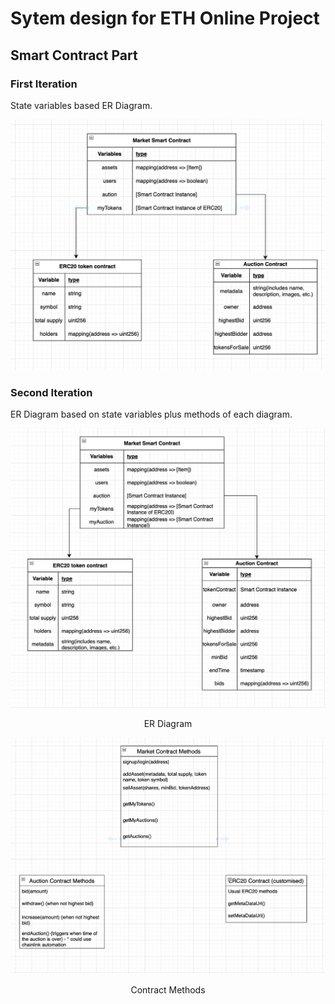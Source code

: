# Sytem design for ETH Online Project

## Smart Contract Part

### First Iteration

State variables based ER Diagram.

![First Iteration](../src/image.png)

### Second Iteration

ER Diagram based on state variables plus methods of each diagram.

![Second Iteration ER Diagram](../src/image2.png)
<p style="text-align: center;">ER Diagram</p>

![Second Iteration Contract Methods](../src/image3.png)
<p style="text-align: center;">Contract Methods</p>